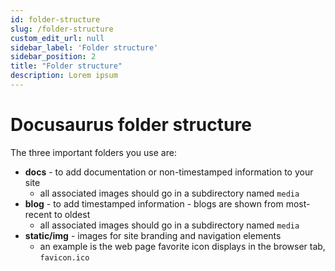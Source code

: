 ```yaml
---
id: folder-structure
slug: /folder-structure
custom_edit_url: null
sidebar_label: 'Folder structure'
sidebar_position: 2
title: "Folder structure"
description: Lorem ipsum
---
```


# Docusaurus folder structure

The three important folders you use are:

* **docs** - to add documentation or non-timestamped information to your site
    * all associated images should go in a subdirectory named `media`
* **blog** - to add timestamped information - blogs are shown from most-recent to oldest
    * all associated images should go in a subdirectory named `media`
* **static/img** - images for site branding and navigation elements
    * an example is the web page favorite icon displays in the browser tab, `favicon.ico`

